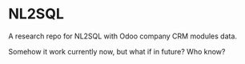 # NL2SQL
A research repo for NL2SQL with Odoo company CRM modules data.

Somehow it work currently now, but what if in future? Who know?
